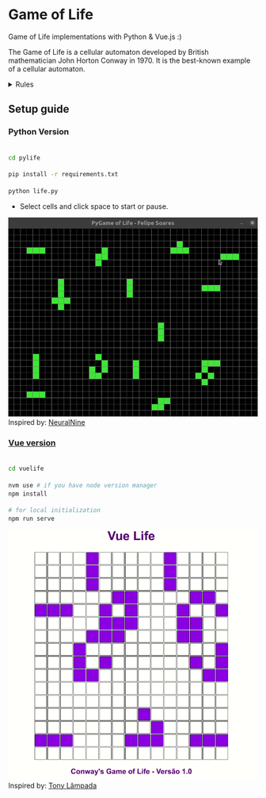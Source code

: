 # Game of Life

Game of Life implementations with Python & Vue.js :)

The Game of Life is a cellular automaton developed by British mathematician John Horton Conway in 1970. It is the best-known example of a cellular automaton.

<details>
  <summary> Rules </summary>

### For a space that is populated

- Each cell with one or no neighbors die;
- Each cell with four or more neighbors dies;
- Each cell with two or three neighbors survives.

### For a space that is empty or unpopulated

- Each cell with three neighbors becomes populated.

</details>

## Setup guide

### Python Version

```bash

cd pylife

pip install -r requirements.txt

python life.py
```

- Select cells and click space to start or pause. <br>

![Cellular automoto in python made by Felipe Soares](assets/pylife.gif "Cellular automaton in python")
Inspired by: [NeuralNine](https://www.youtube.com/watch?v=cRWg2SWuXtM)

### [Vue version](https://felipesoaresfl.github.io/game-of-life/)

```bash

cd vuelife

nvm use # if you have node version manager
npm install

# for local initialization
npm run serve
```
![Cellular automoto in Vue.js made by Felipe Soares](assets/vuelife.gif "Cellular automaton in Vuejs") <br>
Inspired by: [Tony Lâmpada](https://www.youtube.com/watch?v=Wzx1Lg035F4)
